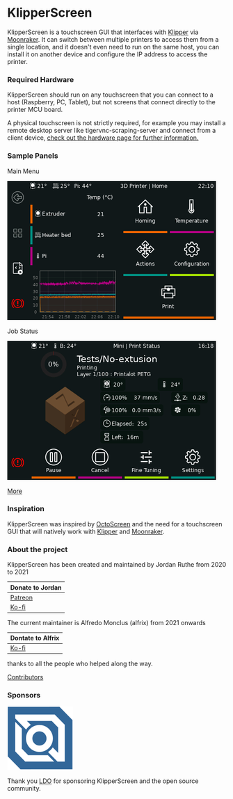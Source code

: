 # KlipperScreen

KlipperScreen is a touchscreen GUI that interfaces with [Klipper](https://github.com/Klipper3d/klipper) via [Moonraker](https://github.com/arksine/moonraker). It can switch between multiple printers to access them from a single location, and it doesn't even need to run on the same host, you can install it on another device and configure the IP address to access the printer.

### Required Hardware

KlipperScreen should run on any touchscreen that you can connect to a host (Raspberry, PC, Tablet), but not screens that connect directly to the printer MCU board.

A physical touchscreen is not strictly required, for example you may install a remote desktop server like tigervnc-scraping-server and connect from a client device, [check out the hardware page for further information.](Hardware.md)

### Sample Panels

Main Menu

![Main Menu](img/panels/main_panel.png)

Job Status

![Job Status](img/panels/job_status.png)

[More](Panels.md)

### Inspiration
KlipperScreen was inspired by [OctoScreen](https://github.com/Z-Bolt/OctoScreen/) and the need for a touchscreen GUI that
will natively work with [Klipper](https://github.com/klipper3d/klipper) and [Moonraker](https://github.com/arksine/moonraker).

### About the project

KlipperScreen has been created and maintained by Jordan Ruthe from 2020 to 2021

|Donate to Jordan|
|-|
|[Patreon](https://www.patreon.com/klipperscreen)|
|[Ko-fi](https://ko-fi.com/klipperscreen)|

The current maintainer is Alfredo Monclus (alfrix) from 2021 onwards

|Dontate to Alfrix|
|-|
|[Ko-fi](https://ko-fi.com/alfrix)|

thanks to all the people who helped along the way.

[Contributors](https://github.com/KlipperScreen/KlipperScreen/graphs/contributors)

### Sponsors

![LDO](img/LDO-LOGO_SQ.png)

Thank you [LDO](https://ldomotors.com/) for sponsoring KlipperScreen and the open source community.